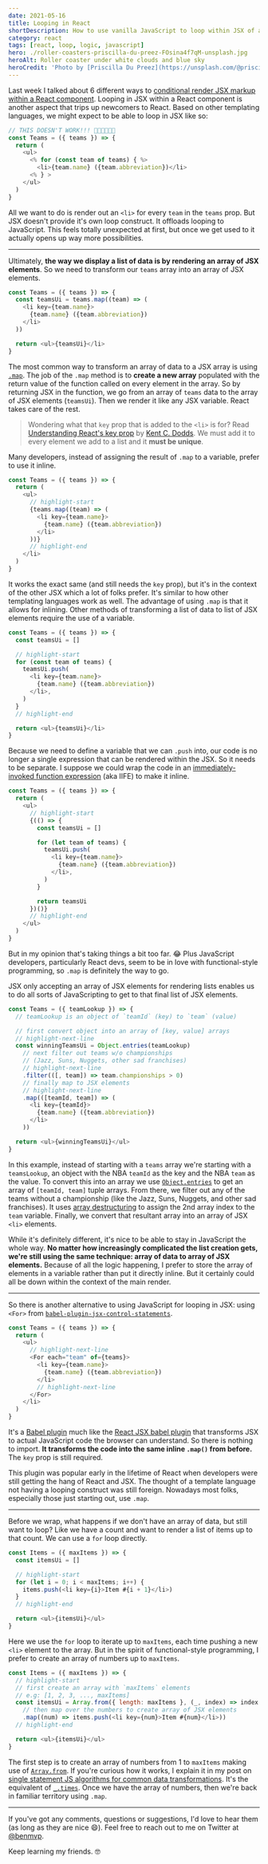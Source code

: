 ```yaml
---
date: 2021-05-16
title: Looping in React
shortDescription: How to use vanilla JavaScript to loop within JSX of a React component
category: react
tags: [react, loop, logic, javascript]
hero: ./roller-coasters-priscilla-du-preez-FOsina4f7qM-unsplash.jpg
heroAlt: Roller coaster under white clouds and blue sky
heroCredit: 'Photo by [Priscilla Du Preez](https://unsplash.com/@priscilladupreez)'
---
```


Last week I talked about 6 different ways to [conditional render JSX markup within a React component](/blog/conditional-rendering-react/). Looping in JSX within a React component is another aspect that trips up newcomers to React. Based on other templating languages, we might expect to be able to loop in JSX like so:

```js
// THIS DOESN'T WORK!!! 👎🏾👎🏾👎🏾
const Teams = ({ teams }) => {
  return (
    <ul>
      <% for (const team of teams) { %>
        <li>{team.name} ({team.abbreviation})</li>
      <% } >
    </ul>
  )
}
```

All we want to do is render out an `<li>` for every `team` in the `teams` prop. But JSX doesn't provide it's own loop construct. It offloads looping to JavaScript. This feels totally unexpected at first, but once we get used to it actually opens up way more possibilities.

---

Ultimately, **the way we display a list of data is by rendering an array of JSX elements**. So we need to transform our `teams` array into an array of JSX elements.

```js
const Teams = ({ teams }) => {
  const teamsUi = teams.map((team) => (
    <li key={team.name}>
      {team.name} ({team.abbreviation})
    </li>
  ))

  return <ul>{teamsUi}</li>
}
```

The most common way to transform an array of data to a JSX array is using [`.map`](https://developer.mozilla.org/en-US/docs/Web/JavaScript/Reference/Global_Objects/Array/map). The job of the `.map` method is to **create a new array** populated with the return value of the function called on every element in the array. So by returning JSX in the function, we go from an array of `teams` data to the array of JSX elements (`teamsUi`). Then we render it like any JSX variable. React takes care of the rest.

> Wondering what that `key` prop that is added to the `<li>` is for? Read [Understanding React's key prop](https://kentcdodds.com/blog/understanding-reacts-key-prop) by [Kent C. Dodds](https://twitter.com/kentcdodds/). We must add it to every element we add to a list and it **must be unique**.

Many developers, instead of assigning the result of `.map` to a variable, prefer to use it inline.

```js
const Teams = ({ teams }) => {
  return (
    <ul>
      // highlight-start
      {teams.map((team) => (
        <li key={team.name}>
          {team.name} ({team.abbreviation})
        </li>
      ))}
      // highlight-end
    </li>
  )
}
```

It works the exact same (and still needs the `key` prop), but it's in the context of the other JSX which a lot of folks prefer. It's similar to how other templating languages work as well. The advantage of using `.map` is that it allows for inlining. Other methods of transforming a list of data to list of JSX elements require the use of a variable.

```js
const Teams = ({ teams }) => {
  const teamsUi = []

  // highlight-start
  for (const team of teams) {
    teamsUi.push(
      <li key={team.name}>
        {team.name} ({team.abbreviation})
      </li>,
    )
  }
  // highlight-end

  return <ul>{teamsUi}</li>
}
```

Because we need to define a variable that we can `.push` into, our code is no longer a single expression that can be rendered within the JSX. So it needs to be separate. I suppose we could wrap the code in an [immediately-invoked function expression](https://developer.mozilla.org/en-US/docs/Glossary/IIFE) (aka IIFE) to make it inline.

```js
const Teams = ({ teams }) => {
  return (
    <ul>
      // highlight-start
      {(() => {
        const teamsUi = []

        for (let team of teams) {
          teamsUi.push(
            <li key={team.name}>
              {team.name} ({team.abbreviation})
            </li>,
          )
        }

        return teamsUi
      })()}
      // highlight-end
    </ul>
  )
}
```

But in my opinion that's taking things a bit too far. 😂 Plus JavaScript developers, particularly React devs, seem to be in love with functional-style programming, so `.map` is definitely the way to go.

JSX only accepting an array of JSX elements for rendering lists enables us to do all sorts of JavaScripting to get to that final list of JSX elements.

```js
const Teams = ({ teamLookup }) => {
  // teamLookup is an object of `teamId` (key) to `team` (value)

  // first convert object into an array of [key, value] arrays
  // highlight-next-line
  const winningTeamsUi = Object.entries(teamLookup)
    // next filter out teams w/o championships
    // (Jazz, Suns, Nuggets, other sad franchises)
    // highlight-next-line
    .filter(([, team]) => team.championships > 0)
    // finally map to JSX elements
    // highlight-next-line
    .map(([teamId, team]) => (
      <li key={teamId}>
        {team.name} ({team.abbreviation})
      </li>
    ))

  return <ul>{winningTeamsUi}</ul>
}
```

In this example, instead of starting with a `teams` array we're starting with a `teamsLookup`, an object with the NBA `teamId` as the key and the NBA `team` as the value. To convert this into an array we use [`Object.entries`](https://developer.mozilla.org/en-US/docs/Web/JavaScript/Reference/Global_Objects/Object/entries) to get an array of `[teamId, team]` tuple arrays. From there, we filter out any of the teams without a championship (like the Jazz, Suns, Nuggets, and other sad franchises). It uses [array destructuring](/blog/learning-es6-destructuring/#skipping-indices-in-array-destructuring) to assign the 2nd array index to the `team` variable. Finally, we convert that resultant array into an array of JSX `<li>` elements.

While it's definitely different, it's nice to be able to stay in JavaScript the whole way. **No matter how increasingly complicated the list creation gets, we're still using the same technique: array of data to array of JSX elements.** Because of all the logic happening, I prefer to store the array of elements in a variable rather than put it directly inline. But it certainly could all be down within the context of the main render.

---

So there is another alternative to using JavaScript for looping in JSX: using `<For>` from [`babel-plugin-jsx-control-statements`](https://github.com/AlexGilleran/jsx-control-statements).

```js
const Teams = ({ teams }) => {
  return (
    <ul>
      // highlight-next-line
      <For each="team" of={teams}>
        <li key={team.name}>
          {team.name} ({team.abbreviation})
        </li>
        // highlight-next-line
      </For>
    </li>
  )
}
```

It's a [Babel plugin](https://babeljs.io/docs/en/plugins/) much like the [React JSX babel plugin](https://babeljs.io/docs/en/babel-plugin-transform-react-jsx) that transforms JSX to actual JavaScript code the browser can understand. So there is nothing to import. **It transforms the code into the same inline `.map()` from before.** The `key` prop is still required.

This plugin was popular early in the lifetime of React when developers were still getting the hang of React and JSX. The thought of a template language not having a looping construct was still foreign. Nowadays most folks, especially those just starting out, use `.map`.

---

Before we wrap, what happens if we don't have an array of data, but still want to loop? Like we have a count and want to render a list of items up to that count. We can use a `for` loop directly.

```js
const Items = ({ maxItems }) => {
  const itemsUi = []

  // highlight-start
  for (let i = 0; i < maxItems; i++) {
    items.push(<li key={i}>Item #{i + 1}</li>)
  }
  // highlight-end

  return <ul>{itemsUi}</ul>
}
```

Here we use the `for` loop to iterate up to `maxItems`, each time pushing a new `<li>` element to the array. But in the spirit of functional-style programming, I prefer to create an array of numbers up to `maxItems`.

```js
const Items = ({ maxItems }) => {
  // highlight-start
  // first create an array with `maxItems` elements
  // e.g: [1, 2, 3, ..., maxItems]
  const itemsUi = Array.from({ length: maxItems }, (_, index) => index + 1)
    // then map over the numbers to create array of JSX elements
    .map((num) => items.push(<li key={num}>Item #{num}</li>))
  // highlight-end

  return <ul>{itemsUi}</ul>
}
```

The first step is to create an array of numbers from 1 to `maxItems` making use of [`Array.from`](https://developer.mozilla.org/en-US/docs/Web/JavaScript/Reference/Global_Objects/Array/from). If you're curious how it works, I explain it in my post on [single statement JS algorithms for common data transformations](/blog/9-single-statement-javascript-algorithms-common-data-transformations/). It's the equivalent of [`_.times`](https://lodash.com/docs/4.17.15#times). Once we have the array of numbers, then we're back in familiar territory using `.map`.

---

If you've got any comments, questions or suggestions, I'd love to hear them (as long as they are nice 😄). Feel free to reach out to me on Twitter at [@benmvp](https://twitter.com/benmvp).

Keep learning my friends. 🤓
